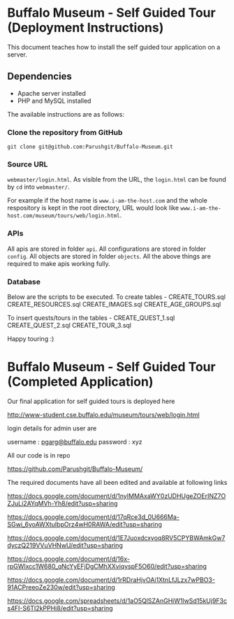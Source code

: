 # Buffalo Museum - Self Guided Tour (Deployment Instructions)
This document teaches how to install the self guided tour application on a server. 

## Dependencies
- Apache server installed
- PHP and MySQL installed

The available instructions are as follows:

### Clone the repository from GitHub
`git clone git@github.com:Parushgit/Buffalo-Museum.git`

### Source URL
`webmaster/login.html`. As visible from the URL, the `login.html` can be found by `cd` into `webmaster/`.

For example if the host name is `www.i-am-the-host.com` and the whole respository is kept in the root directory, URL would look like `www.i-am-the-host.com/museum/tours/web/login.html`.

### APIs
All apis are stored in folder `api`. 
All configurations are stored in folder `config`.
All objects are stored in folder `objects`.
All the above things are required to make apis working fully.

### Database
Below are the scripts to be executed.
To create tables - 
CREATE_TOURS.sql
CREATE_RESOURCES.sql
CREATE_IMAGES.sql
CREATE_AGE_GROUPS.sql

To insert quests/tours in the tables -
CREATE_QUEST_1.sql
CREATE_QUEST_2.sql
CREATE_TOUR_3.sql

Happy touring :)

# Buffalo Museum - Self Guided Tour (Completed Application)

Our final application for self guided tours is deployed here

http://www-student.cse.buffalo.edu/museum/tours/web/login.html

login details for admin user are

username : pgarg@buffalo.edu 
password : xyz

All our code is in repo

https://github.com/Parushgit/Buffalo-Museum/

The required documents have all been edited and available at following links

https://docs.google.com/document/d/1nyIMMAxaWY0zUDHUgeZOErINZ7OZJuLi2AYqMVh-Yh8/edit?usp=sharing

https://docs.google.com/document/d/17qRce3d_0U666Ma-SGwi_6yoAWXtuIbpOrz4wH0RAWA/edit?usp=sharing

https://docs.google.com/document/d/1E7Juoxdcxyoq8RV5CPYBWAmkGw7dyczQ219VVuVHNwU/edit?usp=sharing

https://docs.google.com/document/d/16x-rpGWlxcc1W680_qNcYyEFjDgCMhXXviqyspF5O60/edit?usp=sharing

https://docs.google.com/document/d/1rRDraHjvOAi1XtnLfJLzx7wPBO3-91ACPreeoZe230w/edit?usp=sharing

https://docs.google.com/spreadsheets/d/1aO5QlSZAnGHiW1lwSd15kUj9F3cs4FI-S6TI2kPPHi8/edit?usp=sharing
